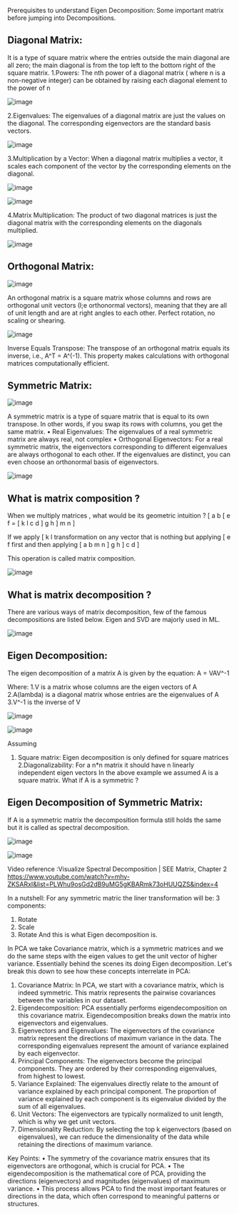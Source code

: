 Prerequisites to understand Eigen Decomposition: Some important matrix before jumping into Decompositions.
## Diagonal Matrix:
It is a type of square matrix where the entries outside the main diagonal are all zero; the main diagonal is from the top left to the bottom right of the square matrix.
1.Powers: The nth power of a diagonal matrix ( where n is a non-negative integer) can be obtained by raising each diagonal element to the power of n

![image](https://github.com/user-attachments/assets/d3bafd90-6f7e-4e67-8ce8-e5818442658d)

2.Eigenvalues: The eigenvalues of a diagonal matrix are just the values on the diagonal. The corresponding eigenvectors are the standard basis vectors.

![image](https://github.com/user-attachments/assets/4ece6e3f-71e1-4dbd-8d19-088b710e088c)

3.Multiplication by a Vector: When a diagonal matrix multiplies a vector, it scales each component of the vector by the corresponding elements on the diagonal.

![image](https://github.com/user-attachments/assets/1ee6bd6b-86dc-4cb7-b627-aa07b4afd9b8)

![image](https://github.com/user-attachments/assets/9e354f60-ce29-47e5-90dd-6da502c4de8b)

4.Matrix Multiplication: The product of two diagonal matrices is just the diagonal matrix with the corresponding elements on the diagonals multiplied.

![image](https://github.com/user-attachments/assets/843f024c-0f05-4beb-9228-5c6d71fd74b6)


## Orthogonal Matrix:

![image](https://github.com/user-attachments/assets/1ae81065-418e-4453-bba2-2b20b77e001b)

An orthogonal matrix is a square matrix whose columns and rows are orthogonal unit vectors (I;e orthonormal vectors), meaning that they are all of unit length and are at right angles to each other.
Perfect rotation, no scaling or shearing.

![image](https://github.com/user-attachments/assets/0ee9f875-03ed-49e3-b66b-98d8c84bee46)

Inverse Equals Transpose: The transpose of an orthogonal matrix equals its inverse, i.e., A^T = A^(-1). This property makes calculations with orthogonal matrices computationally efficient.

## Symmetric Matrix:
![image](https://github.com/user-attachments/assets/0db4c7da-28b6-4ffa-973b-ab09dc27bff2)

A symmetric matrix is a type of square matrix that is equal to its own transpose. In other words, if you swap its rows with columns, you get the same matrix.
	• Real Eigenvalues: The eigenvalues of a real symmetric matrix are always real, not complex
	• Orthogonal Eigenvectors: For a real symmetric matrix, the eigenvectors corresponding to different eigenvalues are always orthogonal to each other. If the eigenvalues are distinct, you can even choose an orthonormal basis of eigenvectors. 

![image](https://github.com/user-attachments/assets/6842ab8e-2349-4ded-9ec1-9b78d308955b)



## What is matrix composition ?
When we multiply matrices , what would be its geometric intuition ?
[ a b      [ e f         =  [ k  l
 c d ]      g  h ]            m  n ]

If we apply [ k l      transformation on any vector that is nothing but applying [ e f first and then applying  [ a b
		         m n ]                                                                g h ]                          c d ]
		
This operation is called matrix composition.


![image](https://github.com/user-attachments/assets/25f240d4-8dae-4c36-bb20-8d4631a80284)

## What is matrix decomposition ?
There are various ways of matrix decomposition, few of the famous decompositions are listed below.
 Eigen and SVD are majorly used in ML.
 
![image](https://github.com/user-attachments/assets/f5de3b9d-7cd6-4c55-a5c8-463b21d6df3c)

## Eigen Decomposition:

The eigen decomposition of a matrix A is given by the equation:
 A = VAV^-1

Where:
1.V is a matrix whose columns are the eigen vectors of A
2.A(lambda) is a diagonal matrix whose entries are the eigenvalues of A
3.V^-1 is the inverse of V

![image](https://github.com/user-attachments/assets/6702925e-3290-4696-b625-3e096cc8ec88)

![image](https://github.com/user-attachments/assets/3beecf28-0de8-4034-ae3e-c3760ceab0ca)

Assuming
1. Square matrix: Eigen decomposition is only defined for square matrices
2.Diagonalizability: For a n*n matrix it should have n linearly independent eigen vectors
In the above example we assumed A is a square matrix. What if A is a symmetric ?

## Eigen Decomposition of Symmetric Matrix:
If A is a symmetric matrix the decomposition formula still holds the same but it is called as spectral decomposition.

![image](https://github.com/user-attachments/assets/5e414a2f-1f70-4684-9571-c67a9cc7aec7)

![image](https://github.com/user-attachments/assets/d210ac07-fa53-4d9a-b12d-74cd2ca0ef66)

Video reference :Visualize Spectral Decomposition | SEE Matrix, Chapter 2
https://www.youtube.com/watch?v=mhy-ZKSARxI&list=PLWhu9osGd2dB9uMG5gKBARmk73oHUUQZS&index=4 

In a nutshell: For any symmetric matric the liner transformation will be: 3 components:
1. Rotate
2. Scale
3. Rotate
And this is what Eigen decomposition is.


In PCA we take Covariance matrix, which is a symmetric matrices and we do the same steps with the eigen values to get the unit vector of higher variance. Essentially behind the scenes its doing Eigen decomposition.
Let's break this down to see how these concepts interrelate in PCA:
1. Covariance Matrix:
In PCA, we start with a covariance matrix, which is indeed symmetric.
This matrix represents the pairwise covariances between the variables in our dataset.
2. Eigendecomposition:
PCA essentially performs eigendecomposition on this covariance matrix.
Eigendecomposition breaks down the matrix into eigenvectors and eigenvalues.
3. Eigenvectors and Eigenvalues:
The eigenvectors of the covariance matrix represent the directions of maximum variance in the data.
The corresponding eigenvalues represent the amount of variance explained by each eigenvector.
4. Principal Components:
The eigenvectors become the principal components.
They are ordered by their corresponding eigenvalues, from highest to lowest.
5. Variance Explained:
The eigenvalues directly relate to the amount of variance explained by each principal component.
The proportion of variance explained by each component is its eigenvalue divided by the sum of all eigenvalues.
6. Unit Vectors:
The eigenvectors are typically normalized to unit length, which is why we get unit vectors.
7. Dimensionality Reduction:
By selecting the top k eigenvectors (based on eigenvalues), we can reduce the dimensionality of the data while retaining the directions of maximum variance.


Key Points:
• The symmetry of the covariance matrix ensures that its eigenvectors are orthogonal, which is crucial for PCA.
• The eigendecomposition is the mathematical core of PCA, providing the directions (eigenvectors) and magnitudes (eigenvalues) of maximum variance.
• This process allows PCA to find the most important features or directions in the data, which often correspond to meaningful patterns or structures.
















 










